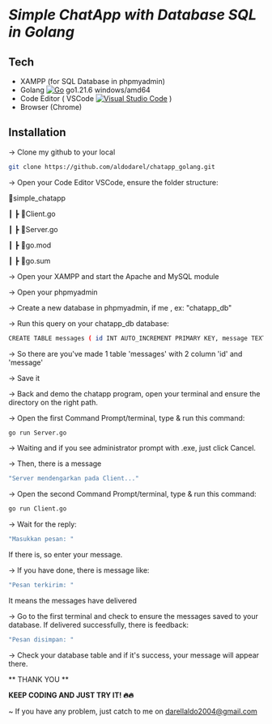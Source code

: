 # _Simple ChatApp with Database SQL in Golang_



## Tech
- XAMPP   (for SQL Database in phpmyadmin)
- Golang [![Go](https://img.shields.io/badge/--00ADD8?logo=go&logoColor=ffffff)](https://golang.org/)
go1.21.6 windows/amd64
- Code Editor ( VSCode [![Visual Studio Code](https://img.shields.io/badge/--007ACC?logo=visual%20studio%20code&logoColor=ffffff)](https://code.visualstudio.com/) )
- Browser (Chrome) 



## Installation
-> Clone my github to your local
```sh
git clone https://github.com/aldodarel/chatapp_golang.git
```

-> Open your Code Editor VSCode, ensure the folder structure:

📂simple_chatapp

 ┃ ┣ 📜Client.go

 ┃ ┣ 📜Server.go
 
 ┃ ┣ 📜go.mod
 
 ┃ ┣ 📜go.sum


-> Open your XAMPP and start the Apache and MySQL module

-> Open your phpmyadmin

-> Create a new database in phpmyadmin, if me , ex: "chatapp_db"

-> Run this query on your chatapp_db database:
```sh
CREATE TABLE messages ( id INT AUTO_INCREMENT PRIMARY KEY, message TEXT NOT NULL );
```

-> So there are you've made 1 table 'messages' with 2 column 'id' and 'message'

-> Save it

-> Back and demo the chatapp program, open your terminal and ensure the directory on the right path.

-> Open the first Command Prompt/terminal, type & run this command: 
```sh
go run Server.go
```

-> Waiting and if you see administrator prompt with .exe, just click Cancel.

-> Then, there is a message 
```sh
"Server mendengarkan pada Client..."
```

-> Open the second Command Prompt/terminal, type & run this command: 
```sh
go run Client.go
```

-> Wait for the reply:
```sh
"Masukkan pesan: "
```
If there is, so enter your message.

-> If you have done, there is message like: 
```sh
"Pesan terkirim: " 
```
It means the messages have delivered

-> Go to the first terminal and check to ensure the messages saved to your database. If delivered successfully, there is feedback: 
```sh
"Pesan disimpan: "
```

-> Check your database table and if it's success, your message will appear there.








** THANK YOU **


**KEEP CODING AND JUST TRY IT! 🔥🔥**



~ If you have any problem, just catch to me on darellaldo2004@gmail.com




